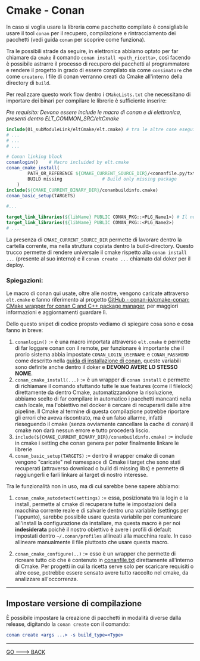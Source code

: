# Cmake - Conan

In caso si voglia usare la libreria come pacchetto compilato è consigliabile usare il tool `conan` per il recupero, compilazione e rintracciamento dei pacchetti (vedi guida `conan` per scoprire come funziona).

Tra le possibili strade da seguire, in elettronica abbiamo optato per far chiamare da `cmake` il comando `conan install <path_ricetta>`, così facendo è possibile astrarre il processo di recupero dei pacchetti al programmatore e rendere il progetto in grado di essere compilato sia come `consimatore` che come `creatore`. I file di conan verranno creati da Cmake  all'interno della directory di `build`.

Per realizzare questo work flow dentro i `CMakeLists.txt` che necessitano di importare dei binari per compilare le librerie è sufficiente inserire:

*Pre requisito: Devono essere include le macro di conan e di elettronica, presenti dentro ELT_COMMON_SRC/eltCmake*

```cmake
include(01_subModuleLink/eltCmake/elt.cmake) # tra le altre cose eseguie anche la ConanLogin 
# ...
# ...
# ...

# Conan linking block
conanlogin()    # Macro incluided by elt.cmake
conan_cmake_install(
        PATH_OR_REFERENCE ${CMAKE_CURRENT_SOURCE_DIR}/<conanfile.py/txt relative path>
        BUILD missing               # Build only missing package
    )
include(${CMAKE_CURRENT_BINARY_DIR}/conanbuildinfo.cmake)
conan_basic_setup(TARGETS)

#...

target_link_libraries(${libName} PUBLIC CONAN_PKG::<PLG_Name1>) # Il nome del PKG sono le "XXXX" di XXXX/tag@repoPath/stable
target_link_libraries(${libName} PUBLIC CONAN_PKG::<PLG_Name2>)
# ...
```

La presenza di `CMAKE_CURRENT_SOURCE_DIR` permette di lavorare dentro la cartella corrente, ma nella struttura copiata dentro la build-directory. Questo trucco permette di rendere universale il cmake rispetto alla `conan install ...` (presente al suo interno) e il `conan create ...` chiamato dal doker per il deploy.

### Spiegazioni:

Le macro di conan qui usate, oltre alle nostre, vengono caricate attraverso `elt.cmake` e fanno riferimento al progetto [GitHub - conan-io/cmake-conan: CMake wrapper for conan C and C++ package manager](https://github.com/conan-io/cmake-conan), per maggiori informazioni e aggiornamenti guardare lì.

Dello questo snipet di codice propsto vediamo di spiegare cosa sono e cosa fanno in breve:

1. `conanlogin()` := è una macro importata attraverso `elt.cmake` e permette di far loggare conan con il remote, per funzionare è importante che il prorio sistema abbia impostate `CONAN_LOGIN_USERNAME` e `CONAN_PASSWORD` come descritto nella [guida di installazione di conan](../conan/conan_instalazzione.md), queste variabili sono definite anche dentro il doker e **DEVONO AVERE LO STESSO NOME**.
2. `conan_cmake_install(...)` := è  un wrapper di `conan install` e permette di richiamare il comando sfuttando tutte le sue features (come il filelock) direttamente da dentro Cmake, automatizzandone la risoluzione, abbiamo scelto di far compilare in automatico i pacchetti mancanti nella cash locale, ma l'obiettivo nel docker è cercare di recuperarli dalle altre pipeline.
Il Cmake al termine di questa compilazione potrebbe riportare gli errori che aveva riscontrato, ma è un falso allarme, infatti rieseguendo il cmake (senza ovviamente cancellare la cache di conan) il cmake non darà nessun errore e tutto procederà liscio.
3. `include(${CMAKE_CURRENT_BINARY_DIR}/conanbuildinfo.cmake)`  := include in cmake i setting che conan genera per poter finalmente linkare le librerie
4. `conan_basic_setup(TARGETS)` := dentro il wrapper cmake di conan vengono "caricate" nel namespace di Cmake i target che sono stati recuperati (attraverso download o build di missing libs) e permette di raggiungerli e farli linkare ai target di nostro interesse.

Tra le funzionalità non in uso, ma di cui sarebbe bene sapere abbiamo:

1. `conan_cmake_autodetect(settings)` := essa, posizionata tra la login e la install, permette al cmake di recuperare tutte le impostazioni della macchina corrente reale e di salvarle dentro una variabile (settings per l'appunto), sarebbe possibile usare questa variabile per comunicare all'install la configurazione da installare, ma questa macro è per noi **indesiderata** poichè il nostro obiettivo è avere i profili di default impostati dentro `~/.conan/profiles` allineati alla macchina reale. In caso allineare manualmente il file piuttosto che usare questa macro.

2. `conan_cmake_configure(..)` := esso è un wrapper che permette di ricreare tutto ciò che è contenuto in [conanfile.txt](https://docs.conan.io/en/latest/reference/conanfile_txt.html) direttamente all'interno di Cmake. Per progetti in cui la ricetta serve solo per scaricare requisiti o altre cose, potrebbe essere sensato avere tutto raccolto nel cmake, da analizzare all'occorrenza. 

---

## Impostare versione di compilazione

È possibile impostare la creazione di pacchetti in modalità diverse dalla release, digitando la `conan create` con il comando:

```cmake
conan create <args ...> -s build_type=<Type>
```

---

[GO ---> BACK](README.md)
